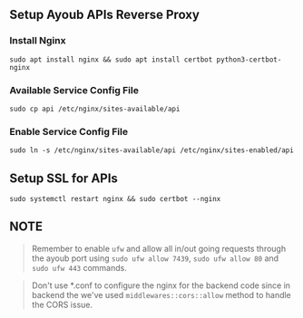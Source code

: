 


## Setup Ayoub APIs Reverse Proxy

### Install Nginx

```console
sudo apt install nginx && sudo apt install certbot python3-certbot-nginx
```

### Available Service Config File 

```console
sudo cp api /etc/nginx/sites-available/api
```

### Enable Service Config File 

```console
sudo ln -s /etc/nginx/sites-available/api /etc/nginx/sites-enabled/api
```

## Setup SSL for APIs

```console
sudo systemctl restart nginx && sudo certbot --nginx
```

## NOTE

> Remember to enable `ufw` and allow all in/out going requests through the ayoub port using `sudo ufw allow 7439`, `sudo ufw allow 80` and `sudo ufw 443` commands.

> Don't use *.conf to configure the nginx for the backend code since in backend the we've used `middlewares::cors::allow` method to handle the CORS issue.  